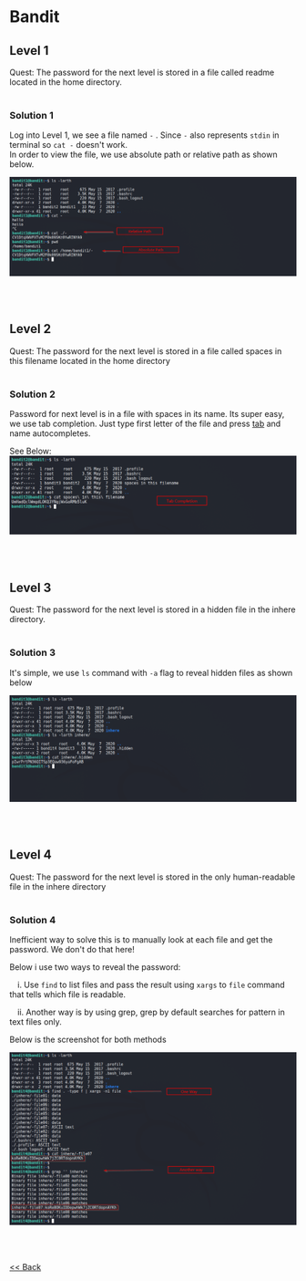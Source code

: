 # Bandit

## Level 1
<span id=purple>Quest:</span> The password for the next level is stored in a file called readme located in the home directory.
<br/><br/>
### Solution 1
Log into Level 1, we see a file named `-` . Since `-` also represents `stdin` in terminal so `cat -` doesn't work.<br/>
In order to view the file, we use absolute path or relative path as shown below.

![Level 1 Image](./images/Level1.png)

<br/>
<br/>

## Level 2
<span id=purple>Quest:</span> The password for the next level is stored in a file called spaces in this filename located in the home directory
<br/><br/>
### Solution 2

Password for next level is in a file with spaces in its name. Its super easy, we use tab completion. Just type first letter of the file and press <u>tab</u> and name autocompletes.<br/>

See Below:
![Level 2 Image](./images/Level2.png)

<br/>
<br/>

## Level 3
<span id=purple>Quest:</span> The password for the next level is stored in a hidden file in the inhere directory.
<br/><br/>
### Solution 3
It's simple, we use `ls` command with `-a` flag to reveal hidden files as shown below

![Level 3 Image](./images/Level3.png)

<br/>
<br/>

## Level 4
<span id=purple>Quest:</span> The password for the next level is stored in the only human-readable file in the inhere directory
<br/><br/>
### Solution 4
Inefficient way to solve this is to manually look at each file and get the password. We don't do that here!

Below i use two ways to reveal the password:

  i. Use `find` to list files and pass the result using `xargs` to `file` command that tells which file is readable.<br/>

  ii. Another way is by using grep, grep by default searches for pattern in text files only. 

Below is the screenshot for both methods

![Level 4 Image](./images/Level4.png)

<br/>
<br/>

[<< Back](https://grey-fish.github.io/Bandit/index.html)

